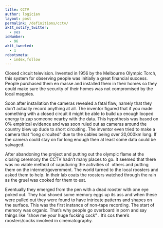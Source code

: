 ```yaml
---
title: CCTV
author: logician
layout: post
permalink: /definitions/cctv/
aktt_notify_twitter:
  - yes
idNumber:
  - 96
aktt_tweeted:
  - 1
robotsmeta:
  - index,follow
---
```

Closed circuit television. Invented in 1956 by the Melbourne Olympic Torch, <!--more-->this system for observing people was initially a great financial success. People purchased them en masse and installed them in their homes so they could make sure the security of their homes was not compromised by the local magpies.

Soon after installation the cameras revealed a fatal flaw, namely that they don&#8217;t actually record anything at all. The inventor figured that if you made something with a closed circuit it might be able to build up enough looped energy to zap someone nearby with the data. This hypothesis was based on 0% empirical evidence and was soon ruled out as cameras around the country blew up dude to short circuiting. The inventor even tried to make a camera that &#8220;long circuited&#8221; due to the cables being over 20,000km long. If the camera could stay on for long enough then at least some data could be salvaged.

After abandoning the project and putting out the olympic flame at the closing ceremony the CCTV hadn&#8217;t many places to go. It seemed that there was no viable method of caputuring the activities of  others and putting them on the internet/government. The world turned to the local roosters and asked them to help. In their lab coats the roosters watched through the rain as the gruel was cooked for them to eat.

Eventually they emerged from the pen with a dead rooster with one eye poked out. They had shoved some memory eggs up its ass and when these were pulled out they were found to have intricate patterns and shapes on the surface. This was the first instance of non-tape recording. The start of memory was organic. That&#8217;s why people go overboard in porn and say things like &#8220;show me your huge fucking cock&#8221; . It&#8217;s cos there&#8217;s roosters/cocks involved in cinematography.